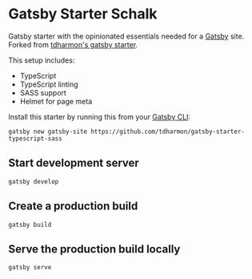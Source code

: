 # Gatsby Starter Schalk
Gatsby starter with the opinionated essentials needed for a [Gatsby](https://www.gatsbyjs.org/) site. Forked from [tdharmon's gatsby starter](https://github.com/tdharmon/gatsby-starter-typescript-sass).

This setup includes:

- TypeScript
- TypeScript linting
- SASS support
- Helmet for page meta

Install this starter by running this from your [Gatsby CLI](https://next.gatsbyjs.org/tutorial/part-zero/#install-the-gatsby-cli):
```
gatsby new gatsby-site https://github.com/tdharmon/gatsby-starter-typescript-sass
```

## Start development server

`gatsby develop`

## Create a production build

`gatsby build`

## Serve the production build locally

`gatsby serve`